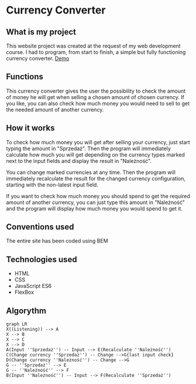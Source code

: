 # Currency Converter
## What is my project
This website project was created at the request of my web development course. I had to program, from start to finish, a simple but fully functioning currency converter.
[Demo](https://headershoter.github.io/CurrencyConverter/)
## Functions
This currency converter gives the user the possibility to check the amount of money he will get when selling a chosen amount of chosen currency.
If you like, you can also check how much money you would need to sell to get the needed amount of another currency.
## How it works
To check how much money you will get after selling your currency, just start typing the amount in "Sprzedaż". Then the program will immediately calculate how much you will get depending on the currency types marked next to the input fields and display the result in "Należność".

You can change marked currencies at any time. Then the program will immediately recalculate the result for the changed currency configuration, starting with the non-latest input field.

If you want to check how much money you should spend to get the required amount of another currency, you can just type this amount in "Należność" and the program will display how much money you would spend to get it.
## Conventions used
The entire site has been coded using BEM
## Technologies used
 - HTML
 - CSS
 - JavaScript ES6
 - FlexBox
## Algorythm
```mermaid
graph LR
X((Listening)) --> A
X --> B
X --> C
X --> D
A(Input ''Sprzedaż'') -- Input --> E(Recalculate ''Należność'')
C(Change currency ''Sprzedaż'') -- Change -->G{last input check}
D(Change currency ''Należność'') -- Change -->G
G -- ''Sprzedaż'' --> E
G -- ''Należność'' --> F
B(Input ''Należność'') -- Input --> F(Recalculate ''Sprzedaż'')
```
